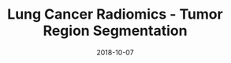 ---
# Documentation: https://sourcethemes.com/academic/docs/managing-content/

title: "Lung Cancer Radiomics - Tumor Region Segmentation"
summary: "We propose a pipeline for lung tumor detection and segmentation on the NSCLC Radiomics dataset. The pipeline utilized a hybrid-3d dilated convolutional neural network architecture for the segmentation task and won the IEEE VIP Cup 2018 challenge."
authors: ["Shahruk Hossain", "Suhail Najeeb"]
tags: ["lung-tumor-segmentation", "sgementation", "dilated-cnn","deep-learning","computer-vision","ct-scan"]
categories: ["computer-vision"]
date: 2018-10-07

# Optional external URL for project (replaces project detail page).
external_link: "https://github.com/suhailnajeeb/lungseg-vip2018"

# Featured image
# To use, add an image named `featured.jpg/png` to your page's folder.
# Focal points: Smart, Center, TopLeft, Top, TopRight, Left, Right, BottomLeft, Bottom, BottomRight.
image:
  caption: ""
  focal_point: ""
  preview_only: false

# Custom links (optional).
#   Uncomment and edit lines below to show custom links.
links:
- name: Follow
  url: https://twitter.com/najeeb_suhail
  icon_pack: fab
  icon: twitter

url_code: "https://github.com/suhailnajeeb/lungseg-vip2018"
url_pdf: "https://github.com/suhailnajeeb/lungseg-vip2018/raw/master/Paper/ICCASP%202019%20Paper.pdf"
url_slides: ""
url_video: ""

# Slides (optional).
#   Associate this project with Markdown slides.
#   Simply enter your slide deck's filename without extension.
#   E.g. `slides = "example-slides"` references `content/slides/example-slides.md`.
#   Otherwise, set `slides = ""`.
slides: ""
---